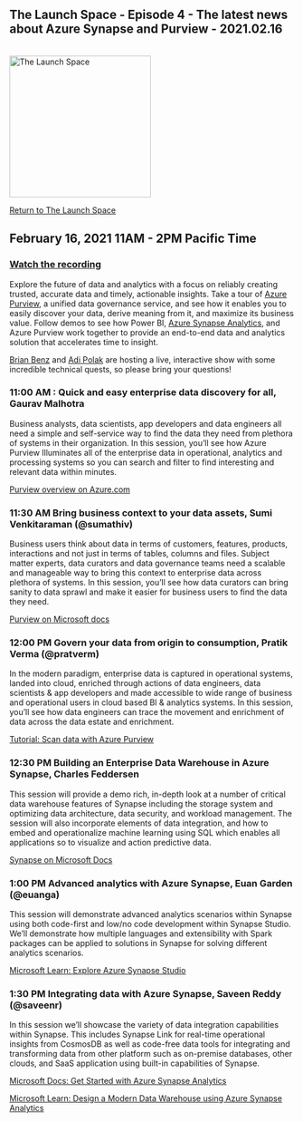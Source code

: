 ## The Launch Space - Episode 4 - The latest news about Azure Synapse and Purview - 2021.02.16
<br/>
<img src="../media/LaunchSpace_Logo-Large_github.png" ant="launchspace logo" title="The Launch Space" width="250">


[Return to The Launch Space](../README.md)
<br/>

## February 16, 2021 11AM - 2PM Pacific Time

### [Watch the recording](https://youtu.be/keUAHlYnYPU)   

Explore the future of data and analytics with a focus on reliably creating trusted, accurate data and timely, actionable insights.  Take a tour of [Azure Purview](https://azure.microsoft.com/services/purview/), a unified data governance service, and see how it enables you to easily discover your data, derive meaning from it, and maximize its business value.  Follow demos to see how Power BI, [Azure Synapse Analytics](https://azure.microsoft.com/services/synapse-analytics/), and Azure Purview work together to provide an end-to-end data and analytics solution that accelerates time to insight.  

[Brian Benz](https://twitter.com/bbenz) and [Adi Polak](https://twitter.com/AdiPolak) are hosting a live, interactive show with some incredible technical quests, so please bring your questions! 

### 11:00 AM : Quick and easy enterprise data discovery for all, Gaurav Malhotra 
Business analysts, data scientists, app developers and data engineers all need a simple and self-service way to find the data they need from plethora of systems in their organization. In this session, you’ll see how Azure Purview Illuminates all of the enterprise data in operational, analytics and processing systems so you can search and filter to find interesting and relevant data within minutes. 

[Purview overview on Azure.com](https://cda.ms/1Xc)

 
### 11:30 AM Bring business context to your data assets, Sumi Venkitaraman (@sumathiv)
Business users think about data in terms of customers, features, products, interactions and not just in terms of tables, columns and files. Subject matter experts, data curators and data governance teams need a scalable and manageable way to bring this context to enterprise data across plethora of systems. In this session, you’ll see how data curators can bring sanity to data sprawl and make it easier for business users to find the data they need. 

[Purview on Microsoft docs](https://cda.ms/1Xb)
 
### 12:00 PM Govern your data from origin to consumption, Pratik Verma (@pratverm)
In the modern paradigm, enterprise data is captured in operational systems, landed into cloud, enriched through actions of data engineers, data scientists & app developers and made accessible to wide range of business and operational users in cloud based BI & analytics systems. In this session, you’ll see how data engineers can trace the movement and enrichment of data across the data estate and enrichment. 

[Tutorial: Scan data with Azure Purview](https://cda.ms/1Xd)

### 12:30 PM Building an Enterprise Data Warehouse in Azure Synapse, Charles Feddersen
This session will provide a demo rich, in-depth look at a number of critical data warehouse features of Synapse including the storage system and optimizing data architecture, data security, and workload management. The session will also incorporate elements of data integration, and how to embed and operationalize machine learning using SQL which enables all applications so to visualize and action predictive data. 

[Synapse on Microsoft Docs](https://cda.ms/1X9)
 
### 1:00 PM Advanced analytics with Azure Synapse, Euan Garden (@euanga)
This session will demonstrate advanced analytics scenarios within Synapse using both code-first and low/no code development within Synapse Studio. We’ll demonstrate how multiple languages and extensibility with Spark packages can be applied to solutions in Synapse for solving different analytics scenarios.

[Microsoft Learn: Explore Azure Synapse Studio](https://cda.ms/1Xf)

### 1:30 PM Integrating data with Azure Synapse, Saveen Reddy (@saveenr)
In this session we’ll showcase the variety of data integration capabilities within Synapse. This includes Synapse Link for real-time operational insights from CosmosDB as well as code-free data tools for integrating and transforming data from other platform such as on-premise databases, other clouds, and SaaS application using built-in capabilities of Synapse.

[Microsoft Docs: Get Started with Azure Synapse Analytics](https://cda.ms/1Xh)

[Microsoft Learn: Design a Modern Data Warehouse using Azure Synapse Analytics](https://cda.ms/1Xg)